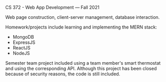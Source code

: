 CS 372 - Web App Development — Fall 2021

Web page construction, client-server management, database interaction.

Homework/projects include learning and implementing the MERN stack:
   - MongoDB
   - ExpressJS
   - ReactJS
   - NodeJS

Semester team project included using a team member's smart thermostat and using the corresponding API.
Although this project has been closed because of security reasons, the code is still included.